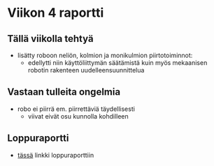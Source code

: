 # Viikon 4 raportti

## Tällä viikolla tehtyä
* lisätty roboon neliön, kolmion ja monikulmion piirtotoiminnot:
	- edellytti niin käyttöliittymän säätämistä kuin myös mekaanisen robotin rakenteen uudelleensuunnittelua

## Vastaan tulleita ongelmia
* robo ei piirrä em. piirrettäviä täydellisesti
	- viivat eivät osu kunnolla kohdilleen

## Loppuraportti
* [tässä](https://github.com/areee/luovaRobo/blob/master/docs/Loppuraportti.pdf) linkki loppuraporttiin
